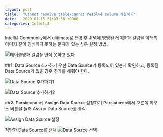 ```yaml
---
layout: post
title:  "Cannot resolve table/Cannot resolve column 해결하기"
date:   2020-01-15 21:03:36 +0900
categories: IntelliJ
---
```

IntelliJ Community에서 ulitimate로 변경 후 JPA에 명명된 테이블과 컬럼을 아래의 이미지 같이 인식하지 못하는 문제가 있는 경우 설정 방법.

![테이블명과 컬럼을 인식 못하고 있다](https://raw.githubusercontent.com/geeshow/geeshow.github.io/master/images/2020-01-15_001.png)

##1. Data Source 추가하기
우선 Data Source가 등록되어 있는지 확인하고, 등록된 Data Source가 없을 경우 추가를 해줘야 한다.

![Data Source 추가하기1](https://raw.githubusercontent.com/geeshow/geeshow.github.io/master/images/2020-01-15_002.png)

![Data Source 추가하기2](https://raw.githubusercontent.com/geeshow/geeshow.github.io/master/images/2020-01-15_003.png)

##2. Persistence에 Assign Data Source 설정하기
Persistence에서 오른쪽 마우스 버튼을 눌러 Assign Data Source를 클릭

![Assign Data Source 설정](https://raw.githubusercontent.com/geeshow/geeshow.github.io/master/images/2020-01-15_004.png)

적당한 Data Source를 선택
![Data Source 선택](https://raw.githubusercontent.com/geeshow/geeshow.github.io/master/images/2020-01-15_005.png)

